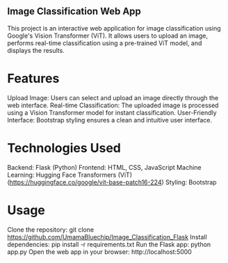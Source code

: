 ## Image Classification Web App
This project is an interactive web application for image classification using Google's Vision Transformer (ViT). It allows users to upload an image, performs real-time classification using a pre-trained ViT model, and displays the results.

# Features
Upload Image: Users can select and upload an image directly through the web interface.
Real-time Classification: The uploaded image is processed using a Vision Transformer model for instant classification.
User-Friendly Interface: Bootstrap styling ensures a clean and intuitive user interface.

# Technologies Used
Backend: Flask (Python)
Frontend: HTML, CSS, JavaScript
Machine Learning: Hugging Face Transformers (ViT) (https://huggingface.co/google/vit-base-patch16-224)
Styling: Bootstrap

# Usage
Clone the repository: git clone https://github.com/UmamaBluechip/Image_Classification_Flask
Install dependencies: pip install -r requirements.txt
Run the Flask app: python app.py
Open the web app in your browser: http://localhost:5000
